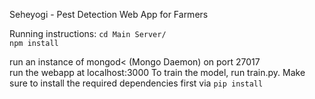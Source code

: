 Seheyogi - Pest Detection Web App for Farmers

Running instructions:
`cd Main Server/` <br>
`npm install` <br>

run an instance of mongod< (Mongo Daemon) on port 27017<br>
run the webapp at localhost:3000
To train the model, run train.py. Make sure to install the required dependencies first via `pip install`
